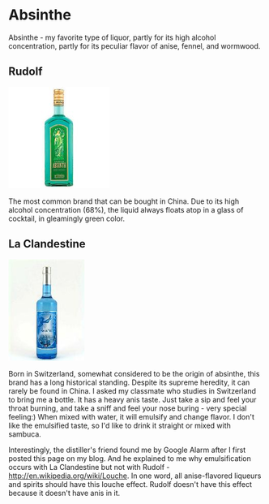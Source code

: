 # Absinthe

Absinthe - my favorite type of liquor, partly for its high alcohol concentration, partly for its peculiar flavor of anise, fennel, and wormwood.

## Rudolf

![Rudolf](absinthe/rudolf.jpeg)

The most common brand that can be bought in China. Due to its high alcohol concentration (68%), the liquid always floats atop in a glass of cocktail, in gleamingly green color.

## La Clandestine

![La Clandestine](absinthe/laclandestine.jpeg)

Born in Switzerland, somewhat considered to be the origin of absinthe, this brand has a long historical standing. Despite its supreme heredity, it can rarely be found in China. I asked my classmate who studies in Switzerland to bring me a bottle. It has a heavy anis taste. Just take a sip and feel your throat burning, and take a sniff and feel your nose buring - very special feeling:) When mixed with water, it will emulsify and change flavor. I don't like the emulsified taste, so I'd like to drink it straight or mixed with sambuca.

Interestingly, the distiller's friend found me by Google Alarm after I first posted this page on my blog. And he explained to me why emulsification occurs with La Clandestine but not with Rudolf - <http://en.wikipedia.org/wiki/Louche>. In one word, all anise-flavored liqueurs and spirits should have this louche effect. Rudolf doesn't have this effect because it doesn't have anis in it.
